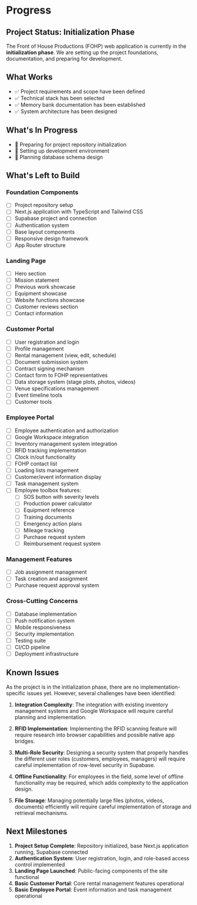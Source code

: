 # Progress

## Project Status: Initialization Phase

The Front of House Productions (FOHP) web application is currently in the **initialization phase**. We are setting up the project foundations, documentation, and preparing for development.

## What Works

- ✅ Project requirements and scope have been defined
- ✅ Technical stack has been selected
- ✅ Memory bank documentation has been established
- ✅ System architecture has been designed

## What's In Progress

- 🔄 Preparing for project repository initialization
- 🔄 Setting up development environment
- 🔄 Planning database schema design

## What's Left to Build

### Foundation Components
- [ ] Project repository setup
- [ ] Next.js application with TypeScript and Tailwind CSS
- [ ] Supabase project and connection
- [ ] Authentication system
- [ ] Base layout components
- [ ] Responsive design framework
- [ ] App Router structure

### Landing Page
- [ ] Hero section
- [ ] Mission statement
- [ ] Previous work showcase
- [ ] Equipment showcase
- [ ] Website functions showcase
- [ ] Customer reviews section
- [ ] Contact information

### Customer Portal
- [ ] User registration and login
- [ ] Profile management
- [ ] Rental management (view, edit, schedule)
- [ ] Document submission system
- [ ] Contract signing mechanism
- [ ] Contact form to FOHP representatives
- [ ] Data storage system (stage plots, photos, videos)
- [ ] Venue specifications management
- [ ] Event timeline tools
- [ ] Customer tools

### Employee Portal
- [ ] Employee authentication and authorization
- [ ] Google Workspace integration
- [ ] Inventory management system integration
- [ ] RFID tracking implementation
- [ ] Clock in/out functionality
- [ ] FOHP contact list
- [ ] Loading lists management
- [ ] Customer/event information display
- [ ] Task management system
- [ ] Employee toolbox features:
  - [ ] SOS button with severity levels
  - [ ] Production power calculator
  - [ ] Equipment reference
  - [ ] Training documents
  - [ ] Emergency action plans
  - [ ] Mileage tracking
  - [ ] Purchase request system
  - [ ] Reimbursement request system

### Management Features
- [ ] Job assignment management
- [ ] Task creation and assignment
- [ ] Purchase request approval system

### Cross-Cutting Concerns
- [ ] Database implementation
- [ ] Push notification system
- [ ] Mobile responsiveness
- [ ] Security implementation
- [ ] Testing suite
- [ ] CI/CD pipeline
- [ ] Deployment infrastructure

## Known Issues

As the project is in the initialization phase, there are no implementation-specific issues yet. However, several challenges have been identified:

1. **Integration Complexity**: The integration with existing inventory management systems and Google Workspace will require careful planning and implementation.

2. **RFID Implementation**: Implementing the RFID scanning feature will require research into browser capabilities and possible native app bridges.

3. **Multi-Role Security**: Designing a security system that properly handles the different user roles (customers, employees, managers) will require careful implementation of row-level security in Supabase.

4. **Offline Functionality**: For employees in the field, some level of offline functionality may be required, which adds complexity to the application design.

5. **File Storage**: Managing potentially large files (photos, videos, documents) efficiently will require careful implementation of storage and retrieval mechanisms.

## Next Milestones

1. **Project Setup Complete**: Repository initialized, base Next.js application running, Supabase connected
2. **Authentication System**: User registration, login, and role-based access control implemented
3. **Landing Page Launched**: Public-facing components of the site functional
4. **Basic Customer Portal**: Core rental management features operational
5. **Basic Employee Portal**: Event information and task management operational
